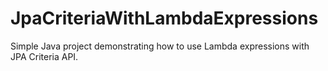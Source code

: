 # JpaCriteriaWithLambdaExpressions
Simple Java project demonstrating how to use Lambda expressions with JPA Criteria API.
